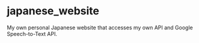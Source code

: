 # japanese_website
My own personal Japanese website that accesses my own API and Google Speech-to-Text API.
